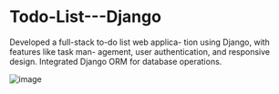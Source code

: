 # Todo-List---Django
Developed a full-stack to-do list web applica- tion using Django, with features like task man- agement, user authentication, and responsive design. Integrated Django ORM for database  operations. 

![image](https://github.com/user-attachments/assets/6f801ecc-8a14-4c37-aef9-38c376971ea6)
